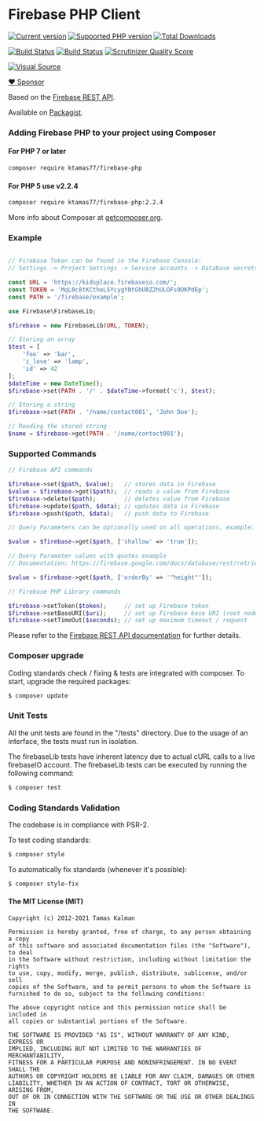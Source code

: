 # Firebase PHP Client

[![Current version](https://img.shields.io/packagist/v/ktamas77/firebase-php.svg)](https://packagist.org/packages/ktamas77/firebase-php)
[![Supported PHP version](https://img.shields.io/packagist/php-v/ktamas77/firebase-php.svg)]()
[![Total Downloads](https://img.shields.io/packagist/dt/kreait/firebase-php.svg)](https://packagist.org/packages/ktamas77/firebase-php/stats)

[![Build Status](https://cloud.drone.io/api/badges/ktamas77/firebase-php/status.svg)](https://cloud.drone.io/ktamas77/firebase-php)
[![Build Status](https://semaphoreci.com/api/v1/ktamas77/firebase-php/branches/master/badge.svg)](https://semaphoreci.com/ktamas77/firebase-php)
[![Scrutinizer Quality Score](https://scrutinizer-ci.com/g/ktamas77/firebase-php/badges/quality-score.png?s=239ffca76628b5a86540b9def187e2f8a199cb10)](https://scrutinizer-ci.com/g/ktamas77/firebase-php/)

[![Visual Source](https://img.shields.io/badge/visual-source-orange)](http://www.visualsource.net/repo/github.com/ktamas77/firebase-php)

[:heart: Sponsor](https://github.com/sponsors/ktamas77)

Based on the [Firebase REST API](https://www.firebase.com/docs/rest-api.html).

Available on [Packagist](https://packagist.org/packages/ktamas77/firebase-php).

### Adding Firebase PHP to your project using Composer

#### For PHP 7 or later

```bash
composer require ktamas77/firebase-php
```

#### For PHP 5 use v2.2.4

```bash
composer require ktamas77/firebase-php:2.2.4
```

More info about Composer at [getcomposer.org](http://getcomposer.org).

### Example
```php

// Firebase Token can be found in the Firebase Console:
// Settings -> Project Settings -> Service accounts -> Database secrets

const URL = 'https://kidsplace.firebaseio.com/';
const TOKEN = 'MqL0c8tKCtheLSYcygYNtGhU8Z2hULOFs9OKPdEp';
const PATH = '/firebase/example';

use Firebase\FirebaseLib;

$firebase = new FirebaseLib(URL, TOKEN);

// Storing an array
$test = [
    'foo' => 'bar',
    'i_love' => 'lamp',
    'id' => 42
];
$dateTime = new DateTime();
$firebase->set(PATH . '/' . $dateTime->format('c'), $test);

// Storing a string
$firebase->set(PATH . '/name/contact001', 'John Doe');

// Reading the stored string
$name = $firebase->get(PATH . '/name/contact001');
```

### Supported Commands
```php
// Firebase API commands

$firebase->set($path, $value);   // stores data in Firebase
$value = $firebase->get($path);  // reads a value from Firebase
$firebase->delete($path);        // deletes value from Firebase
$firebase->update($path, $data); // updates data in Firebase
$firebase->push($path, $data);   // push data to Firebase

// Query Parameters can be optionally used on all operations, example:

$value = $firebase->get($path, ['shallow' => 'true']);

// Query Parameter values with quotes example
// Documentation: https://firebase.google.com/docs/database/rest/retrieve-data#filtering-by-a-specified-child-key

$value = $firebase->get($path, ['orderBy' => '"height"']);

// Firebase PHP Library commands

$firebase->setToken($token);     // set up Firebase token
$firebase->setBaseURI($uri);     // set up Firebase base URI (root node)
$firebase->setTimeOut($seconds); // set up maximum timeout / request
```

Please refer to the [Firebase REST API documentation](https://www.firebase.com/docs/rest/api/) for further details.

### Composer upgrade

Coding standards check / fixing & tests are integrated with composer.
To start, upgrade the required packages:

```bash
$ composer update
```

### Unit Tests
All the unit tests are found in the "/tests" directory. Due to the usage of an interface, the tests must run in isolation.

The firebaseLib tests have inherent latency due to actual cURL calls to a live firebaseIO account. The firebaseLib tests can be executed by running the following command:

```bash
$ composer test
```

### Coding Standards Validation
The codebase is in compliance with PSR-2.

To test coding standards:
```bash
$ composer style
```

To automatically fix standards (whenever it's possible):
```bash
$ composer style-fix
```

#### The MIT License (MIT)
```
Copyright (c) 2012-2021 Tamas Kalman

Permission is hereby granted, free of charge, to any person obtaining a copy
of this software and associated documentation files (the "Software"), to deal
in the Software without restriction, including without limitation the rights
to use, copy, modify, merge, publish, distribute, sublicense, and/or sell
copies of the Software, and to permit persons to whom the Software is
furnished to do so, subject to the following conditions:

The above copyright notice and this permission notice shall be included in
all copies or substantial portions of the Software.

THE SOFTWARE IS PROVIDED "AS IS", WITHOUT WARRANTY OF ANY KIND, EXPRESS OR
IMPLIED, INCLUDING BUT NOT LIMITED TO THE WARRANTIES OF MERCHANTABILITY,
FITNESS FOR A PARTICULAR PURPOSE AND NONINFRINGEMENT. IN NO EVENT SHALL THE
AUTHORS OR COPYRIGHT HOLDERS BE LIABLE FOR ANY CLAIM, DAMAGES OR OTHER
LIABILITY, WHETHER IN AN ACTION OF CONTRACT, TORT OR OTHERWISE, ARISING FROM,
OUT OF OR IN CONNECTION WITH THE SOFTWARE OR THE USE OR OTHER DEALINGS IN
THE SOFTWARE.
```
